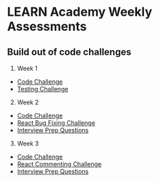 # LEARN Academy Weekly Assessments
## Build out of code challenges

1. Week 1
- [Code Challenge](./Week-1-Assessment/js-intro.js)
- [Testing Challenge](./Week-1-Assessment/js-testing.test.js)
2. Week 2
- [Code Challenge](./Week-2-Assessment/code-challenges.js)
- [React Bug Fixing Challenge](./Week-2-Assessment/react-challenge.html)
- [Interview Prep Questions](./Week-2-Assessment/interview-questions.md)
3. Week 3
- [Code Challenge](./Week-3-Assessment/code-challenges.js)
- [React Commenting Challenge](./Week-3-Assessment/react-commenting.js)
- [Interview Prep Questions](./Week-3-Assessment/interview-questions.md)
